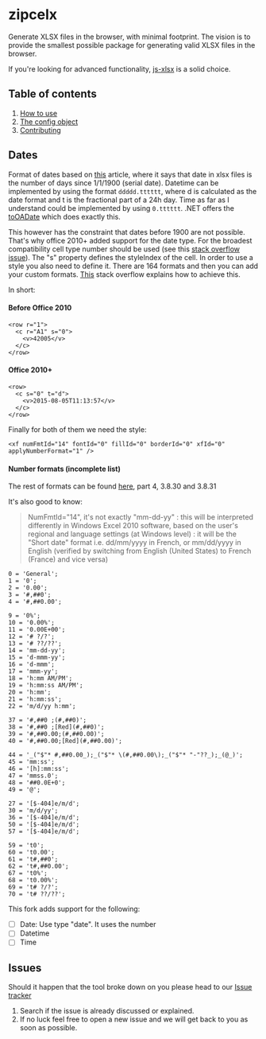zipcelx
=======

Generate XLSX files in the browser, with minimal footprint. The vision is to provide the smallest possible package for generating valid XLSX files in the browser.

If you're looking for advanced functionality, [js-xlsx](https://github.com/SheetJS/js-xlsx) is a solid choice.

## Table of contents
1. [How to use](https://github.com/dixieio/zipcelx/wiki/How-to-use)
2. [The config object](https://github.com/dixieio/zipcelx/wiki/The-config-object)
3. [Contributing](https://github.com/dixieio/zipcelx/wiki/Contributing)

## Dates
Format of dates based on [this](http://www.cpearson.com/excel/datetime.htm) article, where it says that date in xlsx files is the number of days since 1/1/1900 (serial date). Datetime can be implemented by using the format `ddddd.tttttt`, where d is calculated as the date format and t is the fractional part of a 24h day. Time as far as I understand could be implemented by using `0.tttttt`. .NET offers the [toOADate](https://docs.microsoft.com/en-us/dotnet/api/system.datetime.tooadate?view=net-5.0) which does exactly this. 

This however has the constraint that dates before 1900 are not possible. That's why office 2010+ added support for the date type. For the broadest compatibility cell type number should be used (see this [stack overflow issue](https://stackoverflow.com/a/39629492)). The "s" property defines the styleIndex of the cell. In order to use a style you also need to define it. There are 164 formats and then you can add your custom formats. [This](https://stackoverflow.com/a/31829959) stack overflow explains how to achieve this.

In short:
#### Before Office 2010
```
<row r="1">
  <c r="A1" s="0">
    <v>42005</v>
  </c>
</row>
```
#### Office 2010+
```
<row>
  <c s="0" t="d">
    <v>2015-08-05T11:13:57</v>
  </c>
</row>
```

Finally for both of them we need the style:
```
<xf numFmtId="14" fontId="0" fillId="0" borderId="0" xfId="0" applyNumberFormat="1" />
```

#### Number formats (incomplete list)
The rest of formats can be found [here](http://www.ecma-international.org/news/TC45_current_work/TC45_available_docs.htm), part 4, 3.8.30 and 3.8.31

It's also good to know:
>NumFmtId="14", it's not exactly "mm-dd-yy" : this will be interpreted differently in Windows Excel 2010 software, based on the user's regional and language settings (at Windows level) : it will be the "Short date" format i.e. dd/mm/yyyy in French, or mm/dd/yyyy in English (verified by switching from English (United States) to French (France) and vice versa)
```
0 = 'General';
1 = '0';
2 = '0.00';
3 = '#,##0';
4 = '#,##0.00';

9 = '0%';
10 = '0.00%';
11 = '0.00E+00';
12 = '# ?/?';
13 = '# ??/??';
14 = 'mm-dd-yy';
15 = 'd-mmm-yy';
16 = 'd-mmm';
17 = 'mmm-yy';
18 = 'h:mm AM/PM';
19 = 'h:mm:ss AM/PM';
20 = 'h:mm';
21 = 'h:mm:ss';
22 = 'm/d/yy h:mm';

37 = '#,##0 ;(#,##0)';
38 = '#,##0 ;[Red](#,##0)';
39 = '#,##0.00;(#,##0.00)';
40 = '#,##0.00;[Red](#,##0.00)';

44 = '_("$"* #,##0.00_);_("$"* \(#,##0.00\);_("$"* "-"??_);_(@_)';
45 = 'mm:ss';
46 = '[h]:mm:ss';
47 = 'mmss.0';
48 = '##0.0E+0';
49 = '@';

27 = '[$-404]e/m/d';
30 = 'm/d/yy';
36 = '[$-404]e/m/d';
50 = '[$-404]e/m/d';
57 = '[$-404]e/m/d';

59 = 't0';
60 = 't0.00';
61 = 't#,##0';
62 = 't#,##0.00';
67 = 't0%';
68 = 't0.00%';
69 = 't# ?/?';
70 = 't# ??/??';
```

This fork adds support for the following:
* [ ] Date: Use type "date". It uses the number
* [ ] Datetime
* [ ] Time
## Issues
Should it happen that the tool broke down on you please head to our [Issue tracker](https://github.com/dixieio/zipcelx/issues)
1. Search if the issue is already discussed or explained.
2. If no luck feel free to open a new issue and we will get back to you as soon as possible.
